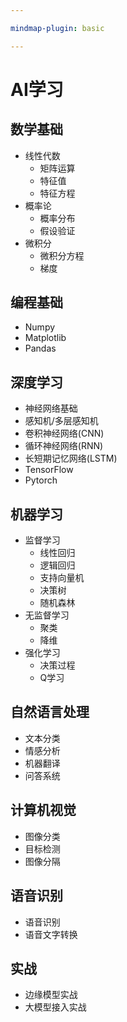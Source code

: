 ```yaml
---

mindmap-plugin: basic

---
```


# AI学习

## 数学基础
- 线性代数
	- 矩阵运算
	- 特征值
	- 特征方程
- 概率论
	- 概率分布
	- 假设验证
- 微积分
	- 微积分方程
	- 梯度

## 编程基础
- Numpy
- Matplotlib
- Pandas

## 深度学习
- 神经网络基础
- 感知机/多层感知机
- 卷积神经网络(CNN)
- 循环神经网络(RNN)
- 长短期记忆网络(LSTM)
- TensorFlow
- Pytorch
## 机器学习
- 监督学习
	- 线性回归
	- 逻辑回归
	- 支持向量机
	- 决策树
	- 随机森林
- 无监督学习
	- 聚类
	- 降维  
- 强化学习
	- 决策过程
	- Q学习  
## 自然语言处理
- 文本分类   
- 情感分析
- 机器翻译
- 问答系统
## 计算机视觉
- 图像分类
- 目标检测
- 图像分隔
## 语音识别
- 语音识别
- 语音文字转换
## 实战
- 边缘模型实战
- 大模型接入实战